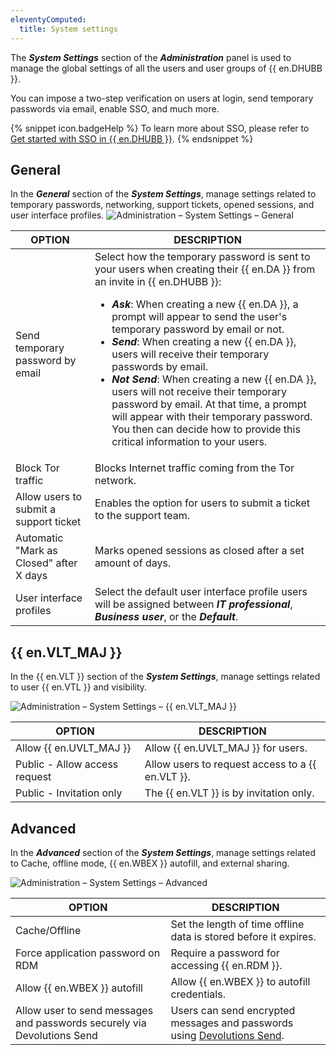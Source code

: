 ```yaml
---
eleventyComputed:
  title: System settings
---
```

The ***System Settings*** section of the ***Administration*** panel is used to manage the global settings of all the users and user groups of {{ en.DHUBB }}.  

You can impose a two-step verification on users at login, send temporary passwords via email, enable SSO, and much more.  

{% snippet icon.badgeHelp %} 
To learn more about SSO, please refer to [Get started with SSO in {{ en.DHUBB }}](/hub/getting-started/get-started-sso-hub-business/). 
{% endsnippet %}

## General

In the ***General*** section of the ***System Settings***, manage settings related to temporary passwords, networking, support tickets, opened sessions, and user interface profiles.
![Administration – System Settings – General](https://cdnweb.devolutions.net/docs/HUBB6009_2024_1.png)

| OPTION | DESCRIPTION |
|--------|-------------|
| Send temporary password by email  | Select how the temporary password is sent to your users when creating their {{ en.DA }} from an invite in {{ en.DHUBB }}:<ul><li>***Ask***: When creating a new {{ en.DA }}, a prompt will appear to send the user's temporary password by email or not.</li><li>***Send***: When creating a new {{ en.DA }}, users will receive their temporary passwords by email.</li><li>***Not Send***: When creating a new {{ en.DA }}, users will not receive their temporary password by email. At that time, a prompt will appear with their temporary password. You then can decide how to provide this critical information to your users.</li></ul> |
| Block Tor traffic | Blocks Internet traffic coming from the Tor network. |
| Allow users to submit a support ticket | Enables the option for users to submit a ticket to the support team. |
| Automatic "Mark as Closed" after X days | Marks opened sessions as closed after a set amount of days. |
| User interface profiles | Select the default user interface profile users will be assigned between ***IT professional***, ***Business user***, or the ***Default***. |

## {{ en.VLT_MAJ  }}

In the {{ en.VLT  }} section of the ***System Settings***, manage settings related to user {{ en.VTL }} and visibility. 

![Administration – System Settings – {{ en.VLT_MAJ  }}](https://cdnweb.devolutions.net/docs/HUBB6011_2024_1.png)

| OPTION | DESCRIPTION |
|--------|-------------|
| Allow {{ en.UVLT_MAJ   }}         | Allow {{ en.UVLT_MAJ }} for users.                           |
| Public -  Allow access request    | Allow users to request access to a {{ en.VLT  }}.     
| Public -  Invitation only         | The {{ en.VLT  }} is by invitation only.

## Advanced

In the ***Advanced*** section of the ***System Settings***, manage settings related to Cache, offline mode, {{ en.WBEX }} autofill, and external sharing. 

![Administration – System Settings – Advanced](https://cdnweb.devolutions.net/docs/HUBB6010_2024_1.png)

| OPTION | DESCRIPTION |
|--------|-------------|
| Cache/Offline                     | Set the length of time offline data is stored before it expires.                            |
| Force application password on RDM            |  Require a password for accessing {{ en.RDM }}.                                                        |
| Allow {{ en.WBEX }} autofill                 | Allow {{ en.WBEX }} to autofill credentials.                                                        |
| Allow user to send messages and passwords securely via Devolutions Send   | Users can send encrypted messages and passwords using [Devolutions Send](/hub/send/).